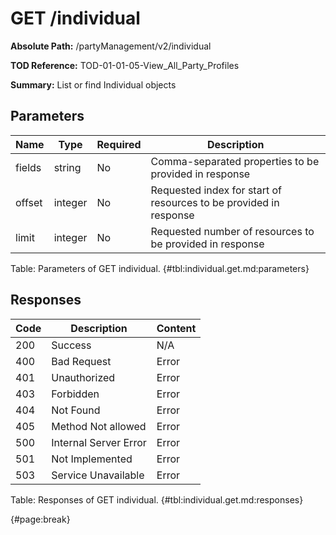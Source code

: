 <!--
    ATTENTION: This file was generated via gradle!
               Do NOT manually edit this file! Any such changes will be overwritten!
-->

# GET /individual

**Absolute Path:** /partyManagement/v2/individual

**TOD Reference:** TOD-01-01-05-View_All_Party_Profiles

**Summary:** List or find Individual objects

## Parameters

| Name | Type | Required | Description |
| ------ | ------ | --- | ------------ |
| fields | string | No | Comma-separated properties to be provided in response |
| offset | integer | No | Requested index for start of resources to be provided in response |
| limit | integer | No | Requested number of resources to be provided in response |

Table: Parameters of GET individual. {#tbl:individual.get.md:parameters}

## Responses

| Code | Description | Content |
|------|-------------|---------|
| 200 | Success | N/A |
| 400 | Bad Request | Error |
| 401 | Unauthorized | Error |
| 403 | Forbidden | Error |
| 404 | Not Found | Error |
| 405 | Method Not allowed | Error |
| 500 | Internal Server Error | Error |
| 501 | Not Implemented | Error |
| 503 | Service Unavailable | Error |

Table: Responses of GET individual. {#tbl:individual.get.md:responses}

{#page:break}
